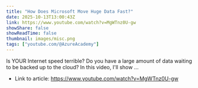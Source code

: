 ```yaml
---
title: "How Does Microsoft Move Huge Data Fast?"
date: 2025-10-13T13:00:43Z
link: https://www.youtube.com/watch?v=MgWTnz0U-gw
showShare: false
showReadTime: false
thumbnail: images/misc.png
tags: ["youtube.com/@AzureAcademy"]
---
```

Is YOUR Internet speed terrible? Do you have a large amount of data waiting to be backed up to the cloud? In this video, I'll show ...

- Link to article: https://www.youtube.com/watch?v=MgWTnz0U-gw